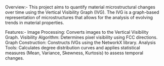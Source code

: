 Overview:- 
This project aims to quantify material microstructural changes over time using the Vertical Visibility Graph (IVG). The IVG is a graph-based representation of microstructures that allows for the analysis of evolving trends in material properties.

Features:- 
Image Processing: Converts images to the Vertical Visibility Graph.
Visibility Algorithm: Determines pixel visibility using FCC directions.
Graph Construction: Constructs IVGs using the NetworkX library.
Analysis Tools: Calculates degree distribution curves and applies statistical measures (Mean, Variance, Skewness, Kurtosis) to assess temporal changes.
